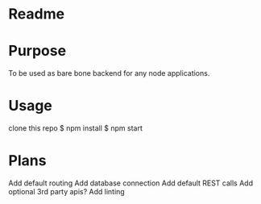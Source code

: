 # Readme

# Purpose
To be used as bare bone backend for any node applications.

# Usage
clone this repo
$ npm install
$ npm start

# Plans
Add default routing
Add database connection
Add default REST calls
Add optional 3rd party apis?
Add linting
